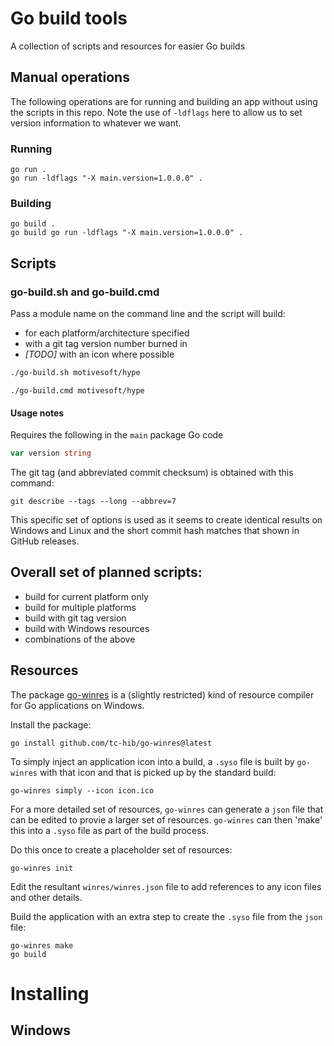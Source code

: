 # Go build tools
A collection of scripts and resources for easier Go builds

## Manual operations
The following operations are for running and building an app without using the scripts in this repo. Note the use of `-ldflags` here to allow us to set version information to whatever we want. 

### Running
```shell
go run .
go run -ldflags "-X main.version=1.0.0.0" .
```

### Building
```shell
go build .
go build go run -ldflags "-X main.version=1.0.0.0" .
```

## Scripts
### go-build.sh and go-build.cmd
Pass a module name on the command line and the script will build:
* for each platform/architecture specified
* with a git tag version number burned in
* _[TODO]_ with an icon where possible

```bash
./go-build.sh motivesoft/hype
```
```shell
./go-build.cmd motivesoft/hype
```

#### Usage notes
Requires the following in the `main` package Go code
```go
var version string
```
The git tag (and abbreviated commit checksum) is obtained with this command:
```shell
git describe --tags --long --abbrev=7
```
This specific set of options is used as it seems to create identical results on Windows and Linux and the short commit hash matches that shown in GitHub releases. 

## Overall set of planned scripts:
* build for current platform only
* build for multiple platforms
* build with git tag version
* build with Windows resources
* combinations of the above

## Resources
The package [go-winres](https://github.com/tc-hib/go-winres) is a (slightly restricted) kind of resource compiler for Go applications on Windows.

Install the package:
```shell
go install github.com/tc-hib/go-winres@latest
```

To simply inject an application icon into a build, a `.syso` file is built by `go-winres` with that icon and that is picked up by the standard build:
```shell
go-winres simply --icon icon.ico
``` 

For a more detailed set of resources, `go-winres` can generate a `json` file that can be edited to provie a larger set of resources. `go-winres` can then 'make' this into a `.syso` file as part of the build process.

Do this once to create a placeholder set of resources:
```shell
go-winres init
```
Edit the resultant `winres/winres.json` file to add references to any icon files and other details.

Build the application with an extra step to create the `.syso` file from the `json` file:
```shell
go-winres make
go build
```
# Installing
## Windows
